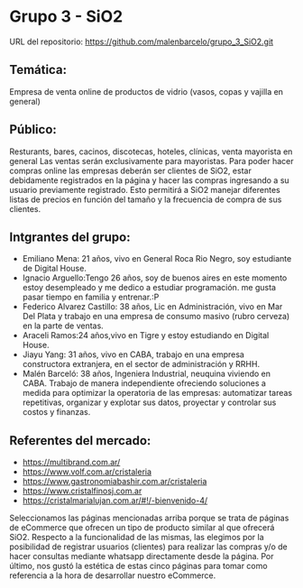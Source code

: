 # Grupo 3 - SiO2

URL del repositorio: https://github.com/malenbarcelo/grupo_3_SiO2.git

## Temática: 

Empresa de venta online de productos de vidrio (vasos, copas y vajilla en general)

## Público:

Resturants, bares, cacinos, discotecas, hoteles, clínicas, venta mayorista en general
Las ventas serán exclusivamente para mayoristas. Para poder hacer compras online las empresas deberán ser clientes de SiO2, estar debidamente registrados en la página y hacer las compras ingresando a su usuario previamente registrado. Esto permitirá a SiO2 manejar diferentes listas de precios en función del tamaño y la frecuencia de compra de sus clientes. 

## Intgrantes del grupo:

- Emiliano Mena: 21 años, vivo en General Roca Rio Negro, soy estudiante de Digital House.
- Ignacio Arguello:Tengo 26 años, soy de buenos aires en este momento estoy desempleado y me dedico a estudiar programación. me gusta pasar tiempo en familia y entrenar.:P
- Federico Alvarez Castillo: 38 años, Lic en Administración, vivo en Mar Del Plata y trabajo en una empresa de consumo masivo (rubro cerveza)
en la parte de ventas.
- Araceli Ramos:24 años,vivo en Tigre y estoy estudiando en Digital House.
- Jiayu Yang: 31 años, vivo en CABA, trabajo en una empresa constructora extranjera, en el sector de administración y RRHH.
- Malén Barceló: 38 años, Ingeniera Industrial, neuquina viviendo en CABA. Trabajo de manera independiente ofreciendo  soluciones a medida para optimizar la operatoria de las empresas: automatizar tareas
repetitivas, organizar y explotar sus datos, proyectar y controlar sus costos y finanzas.

## Referentes del mercado:

- https://multibrand.com.ar/
- https://www.volf.com.ar/cristaleria
- https://www.gastronomiabashir.com.ar/cristaleria
- https://www.cristalfinosj.com.ar
- https://cristalmarialujan.com.ar/#!/-bienvenido-4/

Seleccionamos las páginas mencionadas arriba porque se trata de páginas de eCommerce que ofrecen un tipo de producto similar al que ofrecerá SiO2. 
Respecto a la funcionalidad de las mismas, las elegimos por la posibilidad de registrar usuarios (clientes) para realizar las compras y/o de hacer consultas mediante whatsapp directamente desde la página. 
Por último, nos gustó la estética de estas cinco páginas para tomar como referencia a la hora de desarrollar nuestro eCommerce.
